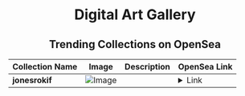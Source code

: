 <div align="center">

# Digital Art Gallery

## Trending Collections on OpenSea

| Collection Name                       | Image                                                                                     | Description                       | OpenSea Link                                                                                          |
|---------------------------------------|-------------------------------------------------------------------------------------------|-----------------------------------|--------------------------------------------------------------------------------------------------------|
| **jonesrokif** | ![Image](https://i.seadn.io/s/raw/files/da59dbe27026744070d7100f16dc5fcf.jpg?w=500&auto=format?w=200&auto=format) |  | <details><summary>Link</summary>[jonesrokif](https://opensea.io/collection/jonesrokif)</details> |

</div>